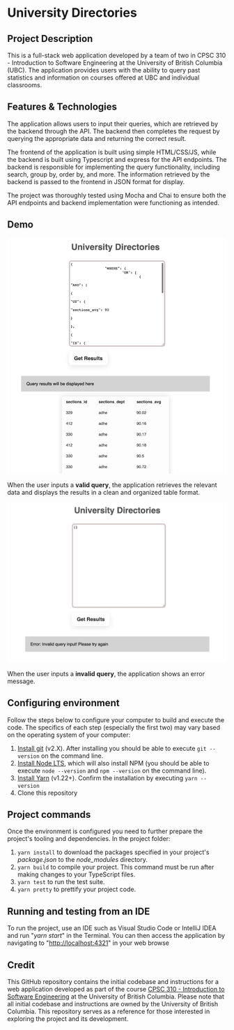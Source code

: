 # University Directories

## Project Description

This is a full-stack web application developed by a team of two in CPSC 310 - Introduction to Software Engineering at the University of British Columbia (UBC). The application provides users with the ability to query past statistics and information on courses offered at UBC and individual classrooms.

## Features & Technologies

The application allows users to input their queries, which are retrieved by the backend through the API. The backend then completes the request by querying the appropriate data and returning the correct result.

The frontend of the application is built using simple HTML/CSS/JS, while the backend is built using Typescript and express for the API endpoints. The backend is responsible for implementing the query functionality, including search, group by, order by, and more. The information retrieved by the backend is passed to the frontend in JSON format for display.

The project was thoroughly tested using Mocha and Chai to ensure both the API endpoints and backend implementation were functioning as intended.

## Demo

![1682376985343](image/README/1682376985343.png)

When the user inputs a **valid query**, the application retrieves the relevant data and displays the results in a clean and organized table format.

![1682377130175](image/README/1682377130175.png)

When the user inputs a **invalid query**, the application shows an error message.

## Configuring environment

Follow the steps below to configure your computer to build and execute the code. The specifics of each step (especially the first two) may vary based on the operating system of your computer:

1. [Install git](https://git-scm.com/downloads) (v2.X). After installing you should be able to execute `git --version` on the command line.
2. [Install Node LTS](https://nodejs.org/en/download/), which will also install NPM (you should be able to execute `node --version` and `npm --version` on the command line).
3. [Install Yarn](https://yarnpkg.com/en/docs/install) (v1.22+). Confirm the installation by executing `yarn --version`
4. Clone this repository

## Project commands

Once the environment is configured you need to further prepare the project's tooling and dependencies.
In the project folder:

1. `yarn install` to download the packages specified in your project's *package.json* to the *node_modules* directory.
2. `yarn build` to compile your project. This command must be run after making changes to your TypeScript files.
3. `yarn test` to run the test suite.
4. `yarn pretty` to prettify your project code.

## Running and testing from an IDE

To run the project, use an IDE such as Visual Studio Code or IntelliJ IDEA and run "*yarn start*" in the Terminal. You can then access the application by navigating to "[http://localhost:4321]()" in your web browse

## Credit

This GitHub repository contains the initial codebase and instructions for a web application developed as part of the course [CPSC 310 - Introduction to Software Engineering](https://github.com/ubccpsc/310) at the University of British Columbia. Please note that all initial codebase and instructions are owned by the University of British Columbia. This repository serves as a reference for those interested in exploring the project and its development.
